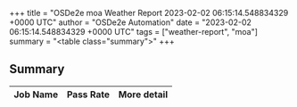 +++
title = "OSDe2e moa Weather Report 2023-02-02 06:15:14.548834329 +0000 UTC"
author = "OSDe2e Automation"
date = "2023-02-02 06:15:14.548834329 +0000 UTC"
tags = ["weather-report", "moa"]
summary = "<table class=\"summary\"></table>"
+++
## Summary

| Job Name | Pass Rate | More detail |
|----------|-----------|-------------|




